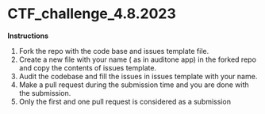 # CTF_challenge_4.8.2023

**Instructions**

1.	Fork the repo with the code base and issues template file.
2.	Create a new file with your name ( as in  auditone app) in the forked repo and copy the contents of issues template.
3.	Audit the codebase and fill the issues in issues template with your name.
4.  Make a pull request during the submission time and you are done with the submission. 
5.  Only the first and one pull request is considered as a submission 
